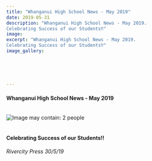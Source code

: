 ```yaml
---
title: "Whanganui High School News - May 2019"
date: 2019-05-31
description: "Whanganui High School News - May 2019.
Celebrating Success of our Students‼️"
image: 
excerpt: "Whanganui High School News - May 2019.
Celebrating Success of our Students‼️"
image_gallery:
    
    
    
    
    
---
```


<h4><span>Whanganui High School News - May 2019<br /><br /></span></h4>
<p><span><img src="https://scontent-syd2-1.xx.fbcdn.net/v/t1.0-9/61753599_2233000070082492_8139808309843591168_n.jpg?_nc_cat=111&amp;_nc_eui2=AeEZKaNIhcodwYo5aZuTL5keRcgMIGSg2wm8tdv68QR0bF0khmbWDhMUws3r451uVwPP2ZIhV8Z6khORlBaLUDQ1BSiXcUh6K70Dnun_RE6uiA&amp;_nc_ht=scontent-syd2-1.xx&amp;oh=366f8762029ccf0de0f3aa8dcaa3387c&amp;oe=5D565DEF" alt="Image may contain: 2 people" /></span></p>
<h4><br />Celebrating Success of our Students<span class="_5mfr"><span class="_6qdm">‼️</span></span></h4>
<p><em><span class="_5mfr"><span class="_6qdm">Rivercity Press 30/5/19</span></span></em></p>

